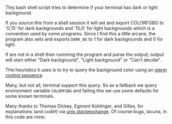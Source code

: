 This bash shell script tries to determine if your terminal has dark or light background.

If you source this from a shell session it will set and export COLORFGBG to
'0;15' for dark backgrounds and '15;0' for light backgrounds which is
a convention used by some programs. Since I find this a little arcane,
the program also sets and exports `DARK_BG` to 1 for dark backgrounds and 0 for light.

If are not in a shell then runnning the program and parse the output;
output will start either "Dark background", "Light background" or
"Can't decide".

THe heuristics it uses is to try to query the background color using
an [xterm control sequence](https://www.talisman.org/~erlkonig/documents/xterm-color-queries/)

Many, but not all, terminal support this query. So as a fallback we
query environment variable `COLORFGBG` and failing this we use some
defaults for some known terminals.

Many thanks to Thomas Dickey, Egmont Koblinger, and Gilles, for
explanations (and code!) via
[unix.stackexchange](ttp://unix.stackexchange.com/questions/245378/common-environment-variable-to-set-dark-or-light-terminal-background/245381#245381). Of
course bugs, lacuna, in this code are mine.
